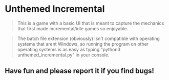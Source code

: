 # Unthemed Incremental

> This is a game with a basic UI that is meant to capture the 
> mechanics that first made incremental/idle games so enjoyable.

> The batch file extension (obviously) isn't compatible with 
> operating systems that arent Windows, so running the program 
> on other operating systems is as easy as typing
> "python3 unthemed_incremental.py" in your console.

## Have fun and please report it if you find bugs!